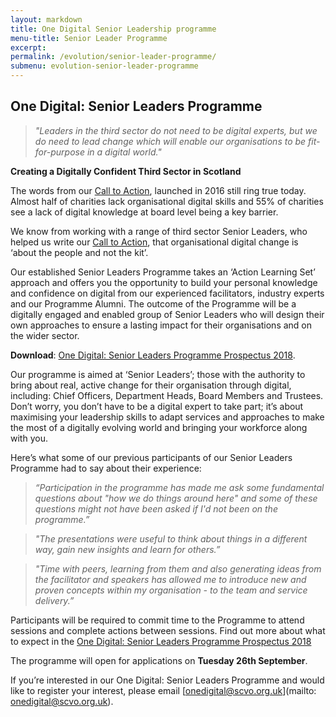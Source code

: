 ```yaml
---
layout: markdown
title: One Digital Senior Leadership programme
menu-title: Senior Leader Programme
excerpt:
permalink: /evolution/senior-leader-programme/
submenu: evolution-senior-leader-programme
---
```


## One Digital: Senior Leaders Programme 

>*"Leaders in the third sector do not need to be digital experts, but we do need to lead change which will enable our organisations to be fit-for-purpose in a digital world."*

   **Creating a Digitally Confident Third Sector in Scotland**

The words from our [Call to Action](http://www.scvo.org.uk/news-campaigns-and-policy/research/digital-call-to-action/), launched in 2016 still ring true today. Almost half of charities lack organisational digital skills and 55% of charities see a lack of digital knowledge at board level being a key barrier. 

We know from working with a range of third sector Senior Leaders, who helped us write our [Call to Action](http://www.scvo.org.uk/news-campaigns-and-policy/research/digital-call-to-action/), that organisational digital change is ‘about the people and not the kit’.

Our established Senior Leaders Programme takes an ‘Action Learning Set’ approach and offers you the opportunity to build your personal knowledge and confidence on digital from our experienced facilitators, industry experts and our Programme Alumni. The outcome of the Programme will be a digitally engaged and enabled group of Senior Leaders who will design their own approaches to ensure a lasting impact for their organisations and on the wider sector.

**Download**: [One Digital: Senior Leaders Programme Prospectus 2018](digiscot.github.io/files/Senior_Leaders_Programme_2018_Prospectus.pdf).

Our programme is aimed at ‘Senior Leaders’; those with the authority to bring about real, active change for their organisation through digital, including: Chief Officers, Department Heads, Board Members and Trustees. Don’t worry, you don’t have to be a digital expert to take part; it’s about maximising your leadership skills to adapt services and approaches to make the most of a digitally evolving world and bringing your workforce along with you.

Here’s what some of our previous participants of our Senior Leaders Programme had to say about their experience:

>*“Participation in the programme has made me ask some fundamental questions about "how we do things around here" and some of these questions might not have been asked if I'd not been on the programme.”*

>*"The presentations were useful to think about things in a different way, gain new insights and learn for others.”*

>*"Time with peers, learning from them and also generating ideas from the facilitator and speakers has allowed me to introduce new and proven concepts within my organisation - to the team and service delivery.”*

Participants will be required to commit time to the Programme to attend sessions and complete actions between sessions. Find out more about what to expect in the [One Digital: Senior Leaders Programme Prospectus 2018](digiscot.github.io/files/Senior_Leaders_Programme_2018_Prospectus.pdf)

The programme will open for applications on **Tuesday 26th September**.

If you’re interested in our One Digital: Senior Leaders Programme and would like to register your interest, please email [onedigital@scvo.org.uk](mailto: onedigital@scvo.org.uk).
